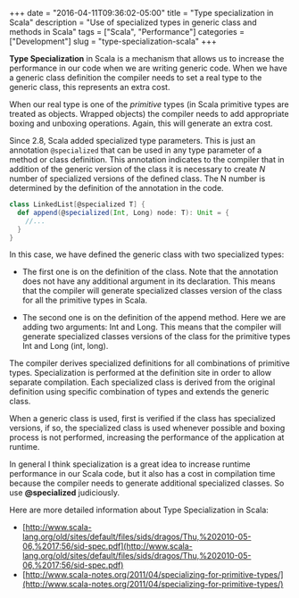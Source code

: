 +++
date = "2016-04-11T09:36:02-05:00"
title = "Type specialization in Scala"
description = "Use of specialized types in generic class and methods in Scala"
tags = ["Scala", "Performance"]
categories = ["Development"]
slug = "type-specialization-scala"
+++

**Type Specialization** in Scala is a mechanism that allows us to increase the performance in our code when we are writing generic code. When we have a generic class definition the compiler needs to set a real type to the generic class, this represents an extra cost. 

When our real type is one of the *primitive* types (in Scala primitive types are treated as objects. Wrapped objects) the compiler needs to add appropriate boxing and unboxing operations. Again, this will generate an extra cost.

Since 2.8, Scala added specialized type parameters. This is just an annotation ```@specialized``` that can be used in any type parameter of a method or class definition. This annotation indicates to the compiler that in addition of the generic version of the class it is necessary to create *N* number of specialized versions of the defined class. The N number is determined by the definition of the annotation in the code. 

``` Scala
class LinkedList[@specialized T] {
  def append(@specialized(Int, Long) node: T): Unit = {
    //...
  }
} 
```

In this case, we have defined the generic class with two specialized types: 

* The first one is on the definition of the class. Note that the annotation does not have any additional argument in its declaration. This means that the compiler will generate specialized classes version of the class for all the primitive types in Scala.

* The second one is on the definition of the append method. Here we are adding two arguments: Int and Long. This means that the compiler will generate specialized classes versions of the class for the primitive types Int and Long (int, long).

The compiler derives specialized definitions for all combinations of primitive types. Specialization is performed at the definition site in order to allow separate compilation. Each specialized class is derived from the original definition using specific combination of types and extends the generic class.

When a generic class is used, first is verified if the class has specialized versions, if so, the specialized class is used whenever possible and boxing process is not performed, increasing the performance of the application at runtime.

In general I think specialization is a great idea to increase runtime performance in our Scala code, but it also has a cost in compilation time because the compiler needs to generate additional specialized classes. So use **@specialized** judiciously.

Here are more detailed information about Type Specialization in Scala:


* [http://www.scala-lang.org/old/sites/default/files/sids/dragos/Thu,%202010-05-06,%2017:56/sid-spec.pdf](http://www.scala-lang.org/old/sites/default/files/sids/dragos/Thu,%202010-05-06,%2017:56/sid-spec.pdf)
* [http://www.scala-notes.org/2011/04/specializing-for-primitive-types/](http://www.scala-notes.org/2011/04/specializing-for-primitive-types/)